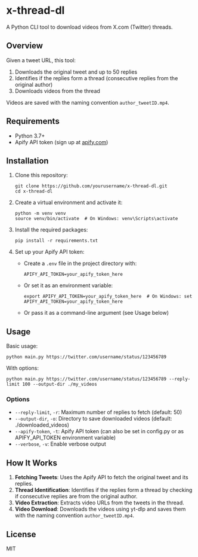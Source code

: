 # x-thread-dl

A Python CLI tool to download videos from X.com (Twitter) threads.

## Overview

Given a tweet URL, this tool:
1. Downloads the original tweet and up to 50 replies
2. Identifies if the replies form a thread (consecutive replies from the original author)
3. Downloads videos from the thread

Videos are saved with the naming convention `author_tweetID.mp4`.

## Requirements

- Python 3.7+
- Apify API token (sign up at [apify.com](https://apify.com))

## Installation

1. Clone this repository:
   ```
   git clone https://github.com/yourusername/x-thread-dl.git
   cd x-thread-dl
   ```

2. Create a virtual environment and activate it:
   ```
   python -m venv venv
   source venv/bin/activate  # On Windows: venv\Scripts\activate
   ```

3. Install the required packages:
   ```
   pip install -r requirements.txt
   ```

4. Set up your Apify API token:
   - Create a `.env` file in the project directory with:
     ```
     APIFY_API_TOKEN=your_apify_token_here
     ```
   - Or set it as an environment variable:
     ```
     export APIFY_API_TOKEN=your_apify_token_here  # On Windows: set APIFY_API_TOKEN=your_apify_token_here
     ```
   - Or pass it as a command-line argument (see Usage below)

## Usage

Basic usage:
```
python main.py https://twitter.com/username/status/123456789
```

With options:
```
python main.py https://twitter.com/username/status/123456789 --reply-limit 100 --output-dir ./my_videos
```

### Options

- `--reply-limit`, `-r`: Maximum number of replies to fetch (default: 50)
- `--output-dir`, `-o`: Directory to save downloaded videos (default: ./downloaded_videos)
- `--apify-token`, `-t`: Apify API token (can also be set in config.py or as APIFY_API_TOKEN environment variable)
- `--verbose`, `-v`: Enable verbose output

## How It Works

1. **Fetching Tweets**: Uses the Apify API to fetch the original tweet and its replies.
2. **Thread Identification**: Identifies if the replies form a thread by checking if consecutive replies are from the original author.
3. **Video Extraction**: Extracts video URLs from the tweets in the thread.
4. **Video Download**: Downloads the videos using yt-dlp and saves them with the naming convention `author_tweetID.mp4`.

## License

MIT
